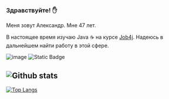 ### Здравствуйте! :hand:
Меня зовут Александр. Мне 47 лет.

В настоящее время изучаю Java ☕ на курсе [Job4j](https://job4j.ru/). Надеюсь в дальнейшем найти работу в этой сфере.



![image](https://github.com/ShurikElabuga/ShurikElabuga/assets/124162973/4dcefa21-5df8-4554-945b-52ee907a9535)
![Static Badge](https://img.shields.io/badge/java-%3E%3D%208-orange)


![Github stats](https://github-readme-stats.vercel.app/api?username=ShurikElabuga&hide=stars,prs,issues,contribs)
-
[![Top Langs](https://github-readme-stats.vercel.app/api/top-langs/?username=ShurikElabuga&layout=compact)](https://github.com/ShurekElabuga/github-readme-stats)


<!--
**ShurikElabuga/ShurikElabuga** is a ✨ _special_ ✨ repository because its `README.md` (this file) appears on your GitHub profile.

Here are some ideas to get you started:

- 🔭 I’m currently working on ...
- 🌱 I’m currently learning ...
- 👯 I’m looking to collaborate on ...
- 🤔 I’m looking for help with ...
- 💬 Ask me about ...
- 📫 How to reach me: ...
- 😄 Pronouns: ...
- ⚡ Fun fact: ...
-->
